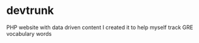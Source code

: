 devtrunk
========

PHP website with data driven content
I created it to help myself track GRE vocabulary words
